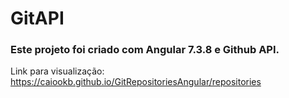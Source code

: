 # GitAPI

### Este projeto foi criado com Angular 7.3.8 e Github API.

Link para visualização: https://caiookb.github.io/GitRepositoriesAngular/repositories




